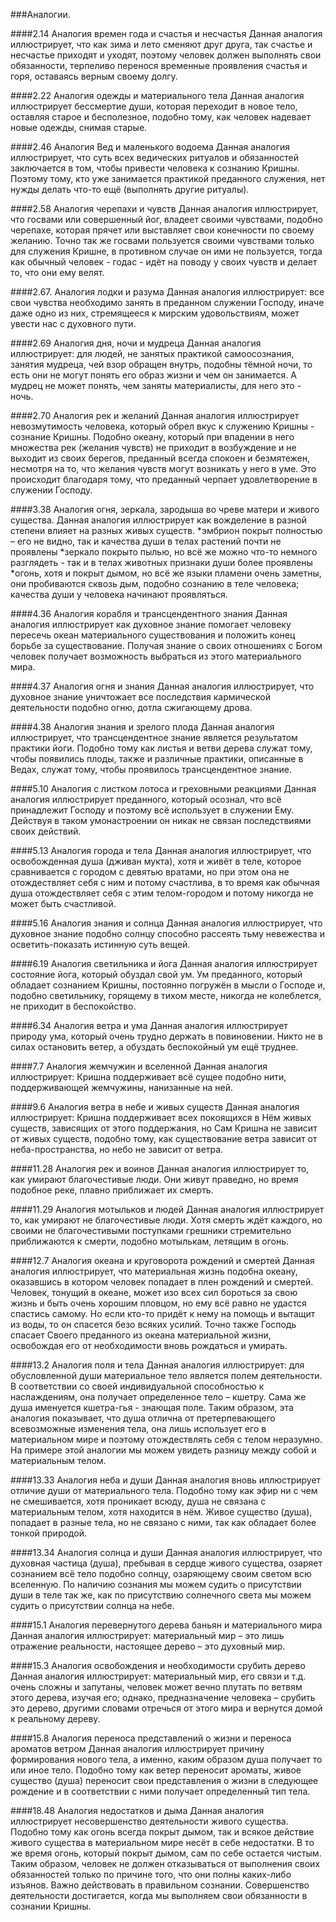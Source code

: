 ###Аналогии.

####2.14 Аналогия времен года и счастья и несчастья
Данная аналогия иллюстрирует, что как зима и лето сменяют друг друга, так счастье и несчастье приходят и уходят, поэтому человек должен выполнять свои обязанности, терпеливо перенося  временные проявления счастья и горя, оставаясь верным своему долгу.

####2.22 Аналогия одежды и материального тела
Данная аналогия иллюстрирует бессмертие души, которая переходит в новое тело, оставляя старое и бесполезное, подобно тому, как человек надевает новые одежды, снимая старые.

####2.46 Аналогия Вед и маленького водоема
Данная аналогия иллюстрирует, что суть всех ведических ритуалов и обязанностей заключается в том, чтобы привести человека к сознанию Кришны. Поэтому тому, кто уже занимается практикой преданного служения, нет нужды делать что-то ещё (выполнять другие ритуалы).

####2.58 Аналогия черепахи и чувств
Данная аналогия иллюстрирует, что госвами или совершенный йог, владеет своими чувствами, подобно черепахе, которая прячет или выставляет свои конечности по своему желанию. Точно так же госвами пользуется своими чувствами только для служения Кришне, в противном случае он ими не пользуется, тогда как обычный человек - годас - идёт на поводу у своих чувств и делает то, что они ему велят.

####2.67. Аналогия лодки и разума
Данная аналогия иллюстрирует: все свои чувства необходимо занять в преданном служении Господу, иначе даже одно из них, стремящееся к мирским удовольствиям, может увести нас с духовного пути. 

####2.69 Аналогия дня, ночи и мудреца
Данная аналогия иллюстрирует: для людей, не занятых практикой самоосознания, занятия мудреца, чей взор обращен внутрь, подобны тёмной ночи, то есть они не могут понять его образ жизни и чем он занимается. А мудрец не может понять, чем заняты материалисты, для него это - ночь.

####2.70 Аналогия рек и желаний
Данная аналогия иллюстрирует невозмутимость человека, который обрел вкус к служению Кришны - сознание Кришны. Подобно океану, который при впадении в него множества рек (желания чувств) не приходит в возбуждение и не выходит из своих берегов, преданный всегда спокоен и безмятежен, несмотря на то, что желания чувств могут возникать у него в уме. Это происходит благодаря тому, что преданный черпает удовлетворение в служении Господу.

####3.38 Аналогия огня, зеркала, зародыша во чреве матери и живого существа.
Данная аналогия иллюстрирует как вожделение в разной степени влияет на разных живых существ. 
*эмбрион покрыт полностью – его не видно, так и качества души в телах растений почти не проявлены
*зеркало покрыто пылью, но всё же можно что-то немного разглядеть - так и в телах животных признаки души более проявлены
*огонь, хотя и покрыт дымом, но всё же языки пламени очень заметны, они пробиваются сквозь дым, подобно сознанию в теле человека; качества души у человека начинают проявляться. 

####4.36 Аналогия корабля и трансцендентного знания
Данная аналогия иллюстрирует как духовное знание помогает человеку пересечь океан материального существования и положить конец борьбе за существование. Получая знание о своих отношениях с Богом человек получает возможность выбраться из этого материального мира.

####4.37 Аналогия огня и знания
Данная аналогия иллюстрирует, что духовное знание уничтожает все последствия кармической деятельности подобно огню, дотла сжигающему дрова.

####4.38 Аналогия знания и зрелого плода
Данная аналогия иллюстрирует, что трансцендентное знание является результатом практики йоги. Подобно тому как листья и ветви дерева служат тому, чтобы появились плоды, также и различные практики, описанные в Ведах, служат тому, чтобы проявилось трансцендентное знание. 

####5.10 Аналогия с листком лотоса и греховными реакциями
Данная аналогия иллюстрирует преданного, который осознал, что всё принадлежит Господу и поэтому всё использует в служении Ему. Действуя в таком умонастроении он никак не связан последствиями своих действий. 

####5.13 Аналогия города и тела
Данная аналогия иллюстрирует, что освобожденная душа (дживан мукта), хотя и живёт в теле, которое сравнивается с городом с девятью вратами, но при этом она не отождествляет себя с ним и потому счастлива, в то время как обычная душа отождествляет себя с этим телом-городом и потому никогда не может быть счастливой. 

####5.16 Аналогия знания и солнца
Данная аналогия иллюстрирует, что духовное знание подобно солнцу способно рассеять тьму невежества и осветить-показать истинную суть вещей.

####6.19 Аналогия светильника и йога
Данная аналогия иллюстрирует состояние йога, который обуздал свой ум. Ум преданного, который обладает сознанием Кришны, постоянно погружён в мысли о Господе и, подобно светильнику, горящему в тихом месте, никогда не колеблется, не приходит в беспокойство.

####6.34 Аналогия ветра и ума
Данная аналогия иллюстрирует природу ума, который очень трудно держать в повиновении. Никто не в силах остановить ветер, а обуздать беспокойный ум ещё труднее.

####7.7 Аналогия жемчужин и вселенной
Данная аналогия иллюстрирует: Кришна поддерживает всё сущее подобно нити, поддерживающей жемчужины, нанизанные на ней. 

####9.6 Аналогия ветра в небе и живых существ
Данная аналогия иллюстрирует: Кришна поддерживает всех покоящихся в Нём живых существ, зависящих от этого поддержания, но Сам Кришна не зависит от живых существ, подобно тому, как существование ветра зависит от неба-пространства, но небо не зависит от ветра.

####11.28 Аналогия рек и воинов
Данная аналогия иллюстрирует то, как умирают благочестивые люди. Они живут праведно, но время подобное реке, плавно приближает их смерть. 

####11.29 Аналогия мотыльков и людей
Данная аналогия иллюстрирует то, как умирают не благочестивые люди. Хотя смерть ждёт каждого, но своими не благочестивыми поступками грешники стремительно приближаются к смерти, подобно мотылькам, летящим в огонь. 

####12.7 Аналогия океана и круговорота рождений и смертей
Данная аналогия иллюстрирует, что материальная жизнь подобна океану, оказавшись в котором человек попадает в плен рождений и смертей. Человек, тонущий в океане, может изо всех сил бороться за свою жизнь и быть очень хорошим пловцом, но ему всё равно не удастся спастись самому. Но если кто-то придёт к нему на помощь и вытащит из воды, то он спасется безо всяких усилий. Точно также Господь спасает Своего преданного из океана материальной жизни, освобождая его от необходимости вновь рождаться и умирать.

####13.2 Аналогия поля и тела
Данная аналогия иллюстрирует: для обусловленной души материальное тело является полем деятельности. В соответствии со своей индивидуальной способностью к наслаждениям, она получает определенное тело – кшетру. Сама же душа именуется кшетра-гья - знающая поле. Таким образом, эта аналогия показывает, что душа отлична от претерпевающего всевозможные изменения тела, она лишь использует его в материальном мире и поэтому отождествлять себя с телом неразумно. На примере этой аналогии мы можем увидеть разницу между собой и материальным телом.

####13.33 Аналогия неба и души
Данная аналогия вновь иллюстрирует отличие души от материального тела. Подобно тому как эфир ни с чем не смешивается, хотя проникает всюду, душа не связана с материальным телом, хотя находится в нём. Живое существо (душа), попадает в разные тела, но не связано с ними, так как обладает более тонкой природой.

####13.34 Аналогия солнца и души
Данная аналогия иллюстрирует, что духовная частица (душа), пребывая в сердце живого существа, озаряет сознанием всё тело подобно солнцу, озаряющему своим светом всю вселенную. По наличию сознания мы можем судить о присутствии души в теле так же, как по присутствию солнечного света мы можем судить о присутствии солнца на небе.

####15.1 Аналогия перевернутого дерева баньян и материального мира
Данная аналогия иллюстрирует: материальный мир – это лишь отражение реальности, настоящее дерево – это духовный мир. 

####15.3 Аналогия освобождения и необходимости срубить дерево
Данная аналогия иллюстрирует: материальный мир, его связи и т.д. очень сложны и запутаны, человек может вечно плутать по ветвям этого дерева, изучая его; однако, предназначение человека – срубить это дерево, другими словами отречься от этого мира и вернутся домой к реальному дереву. 

####15.8 Аналогия переноса представлений о жизни и переноса ароматов ветром
Данная аналогия иллюстрирует причину формирования нового тела, а именно, каким образом душа получает то или иное тело. Подобно тому как ветер переносит ароматы, живое существо (душа) переносит свои представления о жизни в следующее рождение и в соответствии с ними получает определенный тип тела. 

####18.48 Аналогия недостатков и дыма
Данная аналогия иллюстрирует несовершенство деятельности живого существа. Подобно тому как огонь всегда покрыт дымом, так и всякое действие живого существа в материальном мире несёт в себе недостатки. В то же время огонь, который покрыт дымом, сам по себе остается чистым. Таким образом, человек не должен отказываться от выполнения своих обязанностей только по причине того, что они полны каких-либо изъянов. Важно действовать в правильном сознании. Совершенство деятельности достигается, когда мы выполняем свои обязанности в сознании Кришны. 
